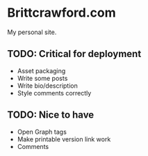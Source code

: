 # Brittcrawford.com

My personal site.

## TODO: Critical for deployment

* Asset packaging
* Write some posts
* Write bio/description
* Style comments correctly

## TODO: Nice to have

* Open Graph tags
* Make printable version link work
* Comments
